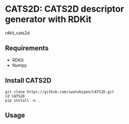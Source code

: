 # CATS2D: CATS2D descriptor generator with RDKit
rdkit_cats2d

## Requirements
- RDKit
- Numpy

## Install CATS2D

    git clone https://github.com/iwatobipen/CATS2D.git
    cd CATS2D
    pip install -e .
 
## Usage

